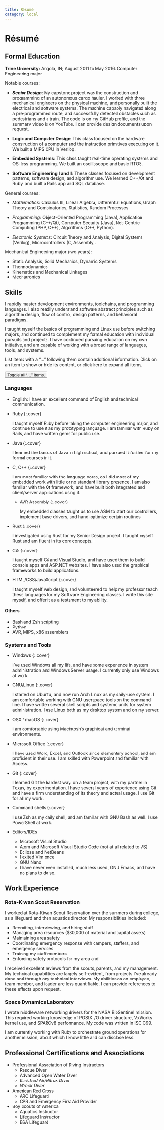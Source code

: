 ```yaml
---
title: Résumé
category: local
---
```


# Résumé

## Formal Education

**Trine University:** Angola, IN; August 2011 to May 2016. Computer Engineering
major.

Notable courses:

- ***Senior Design***: My capstone project was the construction and programming
of an autonomous cargo hauler. I worked with three mechanical engineers on the
physical machine, and personally built the electrical and software systems. The
machine capably navigated along a pre-programmed route, and successfully
detected obstacles such as pedestrians and a train. The code is on my GitHub
profile, and the summary video is [on YouTube][srd]. I can provide design
documents upon request.

- **Logic and Computer Design**: This class focused on the hardware construction
of a computer and the instruction primitives executing on it. We built a MIPS
CPU in Verilog.

- **Embedded Systems**: This class taught real-time operating systems and
OS-less programming. We built an oscilloscope and basic RTOS.

- **Software Engineering I and II**: These classes focused on development
patterns, software design, and algorithm use. We learned C++/Qt and Ruby, and
built a Rails app and SQL database.

General courses:

- *Mathematics*: Calculus III, Linear Algebra, Differential Equations, Graph
Theory and Combinatorics, Statistics, Random Processes

- *Programming*: Object-Oriented Programming (Java), Application Programming
(C++/Qt), Computer Security (Java), Net-Centric Computing (PHP, C++), Algorithms
(C++, Python).

- *Electronic Systems*: Circuit Theory and Analysis, Digital Systems (Verilog),
Microcontrollers (C, Assembly).

Mechanical Engineering major (two years):

- Static Analysis, Solid Mechanics, Dynamic Systems
- Thermodynamics
- Kinematics and Mechanical Linkages
- Mechatronics

## Skills

I rapidly master development environments, toolchains, and programming
languages. I also readily understand software abstract principles such as
algorithm design, flow of control, design patterns, and behavioral paradigms.

I taught myself the basics of programming and Linux use before switching majors,
and continued to complement my formal education with individual pursuits and
projects. I have continued pursuing education on my own initiative, and am
capable of working with a broad range of languages, tools, and systems.

List items with a “…” following them contain additional information. Click on an
item to show or hide its content, or click here to expand all items.

<button id="cover-toggle">Toggle all “…” items.</button>

### Languages

- English: I have an excellent command of English and technical communication.

- Ruby
    {:.cover}

    I taught myself Ruby before taking the computer engineering major, and
    continue to use it as my prototyping language. I am familiar with Ruby on
    Rails, and have written gems for public use.

- Java
    {:.cover}

    I learned the basics of Java in high school, and pursued it further for
    my formal courses in it.

- C, C++
    {:.cover}

    I am most familiar with the language cores, as I did most of my embedded
    work with little or no standard library presence. I am also familiar with
    the Qt framework, and have built both integrated and client/server
    applications using it.

    - AVR Assembly
        {:.cover}

        My embedded classes taught us to use ASM to start our controllers,
        implement base drivers, and hand-optimize certain routines.

- Rust
    {:.cover}

    I investigated using Rust for my Senior Design project. I taught myself Rust
    and am fluent in its core concepts. I

- C♯:
    {:.cover}

    I taught myself C♯ and Visual Studio, and have used them to build console
    apps and ASP.NET websites. I have also used the graphical frameworks to
    build applications.

- HTML/CSS/JavaScript
    {:.cover}

    I taught myself web design, and volunteered to help my professor teach these
    languages for my Software Engineering classes. I write this site myself, and
    offer it as a testament to my ability.

#### Others

- Bash and Zsh scripting
- Python
- AVR, MIPS, x86 assemblers

### Systems and Tools

- Windows
    {:.cover}

    I’ve used Windows all my life, and have some experience in system
    administration and Windows Server usage. I currently only use Windows at
    work.

- GNU/Linux
    {:.cover}

    I started on Ubuntu, and now run Arch Linux as my daily-use system. I am
    comfortable working with GNU userspace tools on the command line. I have
    written several shell scripts and systemd units for system administration. I
    use Linux both as my desktop system and on my server.

- OSX / macOS
    {:.cover}

    I am comfortable using Macintosh’s graphical and terminal environments.

- Microsoft Office
    {:.cover}

    I have used Word, Excel, and Outlook since elementary school, and am
    proficient in their use. I am skilled with Powerpoint and familiar with
    Access.

- Git
    {:.cover}

    I learned Git the hardest way: on a team project, with my partner in Texas,
    by experimentation. I have several years of experience using Git and have a
    firm understanding of its theory and actual usage. I use Git for all my
    work.

- Command shells
    {:.cover}

    I use Zsh as my daily shell, and am familiar with GNU Bash as well. I use
    PowerShell at work.

- Editors/IDEs
    - Microsoft Visual Studio
    - Atom and Microsoft Visual Studio Code (not at all related to VS)
    - Eclipse and NetBeans
    - I exited Vim once
    - GNU Nano
    - I have never even installed, much less used, GNU Emacs, and have no plans
        to do so.

## Work Experience

### Rota-Kiwan Scout Reservation

I worked at Rota-Kiwan Scout Reservation over the summers during college, as a
lifeguard and then aquatics director. My responsibilities included:

- Recruiting, interviewing, and hiring staff
- Managing area resources ($30,000 of material and capital assets)
- Maintaining area safety
- Coordinating emergency response with campers, staffers, and emergency services
- Training my staff members
- Enforcing safety protocols for my area and

I received excellent reviews from the scouts, parents, and my management. My
technical capabilities are largely self-evident, from projects I’ve already done
and through any technical interviews. My abilities as an employee, team member,
and leader are less quantifiable. I can provide references to these effects upon
request.

### Space Dynamics Laboratory

I wrote middleware networking drivers for the NASA BioSentinel mission. This
required working knowledge of POSIX I/O driver structure, VxWorks kernel use,
and SPARCv8 performance. My code was written in ISO C99.

I am currently working with Ruby to orchestrate ground operations for another
mission, about which I know little and can disclose less.

## Professional Certifications and Associations

- Professional Association of Diving Instructors
    - Rescue Diver
    - Advanced Open Water Diver
    - *Enriched Air/Nitrox Diver*
    - *Wreck Diver*
- American Red Cross
    - ARC Lifeguard
    - CPR and Emergency First Aid Provider
- Boy Scouts of America
    - Aquatics Instructor
    - Lifeguard Instructor
    - BSA Lifeguard

[srd]: https://www.youtube.com/watch?v=K3CKSovJbJQ
